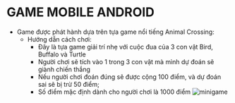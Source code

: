 # GAME MOBILE ANDROID
- Game được phát hành dựa trên tựa game nổi tiếng Animal Crossing:
  + Hướng dẫn cách chơi:
    - Đây là tựa game giải trí nhẹ với cuộc đua của 3 con vật Bird, Buffalo và Turtle
    - Người chơi sẽ tích vào 1 trong 3 con vật mà mình dự đoán sẽ giành chiến thắng
    - Nếu người chơi đoán đúng sẽ được cộng 100 điểm, và dự đoán sai sẽ bị trừ 50 điểm;
    - Số điểm mặc định dành cho người chơi là 1000 điểm
![minigame](https://user-images.githubusercontent.com/75024999/128027582-86f0d024-0dad-4750-9941-9427c113e691.png)

